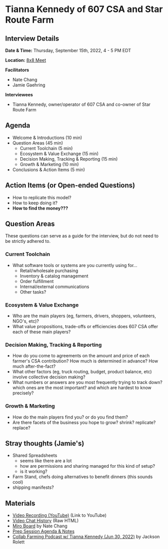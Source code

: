 # Tianna Kennedy of 607 CSA and Star Route Farm
## Interview Details
__Date & Time:__ Thursday, September 15th, 2022, 4 - 5 PM EDT

__Location:__ [8x8 Meet](https://8x8.vc/gracchus/multi-farm-info-architecture)

__Facilitators__
- Nate Chang
- Jamie Gaehring

__Interviewees__
- Tianna Kennedy, owner/operator of 607 CSA and co-owner of Star Route Farm

## Agenda
- Welcome & Introductions (10 min)
- Question Areas (45 min)
  - Current Toolchain (5 min)
  - Ecosystem & Value Exchange (15 min)
  - Decision Making, Tracking & Reporting (15 min)
  - Growth & Marketing (10 min)
- Conclusions & Action Items (5 min)

## Action Items (or Open-ended Questions)
- How to replicate this model?
- How to keep doing it?
- __How to find the money???__

## Question Areas
These questions can serve as a guide for the interview, but do not need to be strictly adhered to.

### Current Toolchain
- What software tools or systems are you currently using for...
  - Retail/wholesale purchasing
  - Inventory & catalog management
  - Order fulfillment
  - Internal/external communications
  - Other tasks?

### Ecosystem & Value Exchange
- Who are the main players (eg, farmers, drivers, shoppers, volunteers, NGO's, etc)?
- What value propositions, trade-offs or efficiencies does 607 CSA offer each of these main players?

### Decision Making, Tracking & Reporting
- How do you come to agreements on the amount and price of each farmer's CSA contribution? How much is determined in advance? How much after-the-fact?
- What other factors (eg, truck routing, budget, product balance, etc) involve collective decision making?
- What numbers or answers are you most frequently trying to track down? which ones are the most important? and which are hardest to know precisely?

### Growth & Marketing
- How do the main players find you? or do you find them?
- Are there facets of the business you hope to grow? shrink? replicate? replace?


## Stray thoughts (Jamie's)
- Shared Spreadsheets
  - seems like there are a lot
  - how are permissions and sharing managed for this kind of setup?
  - is it working?
- Farm Stand, chefs doing alternatives to benefit dinners (this sounds cool)
- shipping manifests?

## Materials
- [Video Recording (YouTube)](https://youtu.be/Lm6eFME6OpY) (Link to YouTube)
- [Video Chat History](chat.html) (Raw HTML)
- [Miro Board](https://miro.com/app/board/uXjVPYGRGNg=/?share_link_id=670260311925) by Nate Chang
- [Prep Session Agenda & Notes](pre-interview-prep-session.md)
- [Collab Farming Podcast w/ Tianna Kennedy (Jun 30, 2022)](https://collaborativefarming.libsyn.com/website/building-a-relationship-based-model-tianna-kennedy-of-607-csa) by Jackson Rolett
